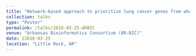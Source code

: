 ```yaml
---
title: "Network-based approach to prioritize lung cancer genes from whole-exome sequencing data"
collection: talks
type: "Poster"
permalink: /talks/2018-03-25-ARBIC
venue: "Arkansas Bioinformatics Consortium (AR-BIC)"
date: 22018-03-25
location: "Little Rock, AR"
---
```

